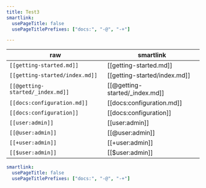 ```yaml
---
title: Test3
smartlink:
  usePageTitle: false
  usePageTitlePrefixes: ["docs:", "-@", "-+"]

---
```


| raw | smartlink |
| --- | --- |
| `[[getting-started.md]]` | [[getting-started.md]] |
| `[[getting-started/index.md]]` | [[getting-started/index.md]] |
| `[[@getting-started/_index.md]]` | [[@getting-started/_index.md]] |
| `[[docs:configuration.md]]` | [[docs:configuration.md]] |
| `[[docs:configuration]]` | [[docs:configuration]] |
| `[[user:admin]]` | [[user:admin]] |
| `[[@user:admin]]` | [[@user:admin]] |
| `[[+user:admin]]` | [[+user:admin]] |
| `[[$user:admin]]` | [[$user:admin]] |

```yaml
smartlink:
  usePageTitle: false
  usePageTitlePrefixes: ["docs:", "-@", "-+"]
```
